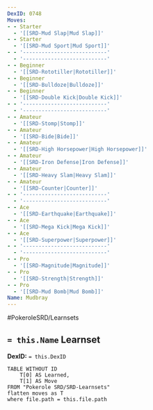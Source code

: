 ```yaml
---
DexID: 0748
Moves:
- - Starter
  - '[[SRD-Mud Slap|Mud Slap]]'
- - Starter
  - '[[SRD-Mud Sport|Mud Sport]]'
- - '---------------------------'
  - '---------------------------'
- - Beginner
  - '[[SRD-Rototiller|Rototiller]]'
- - Beginner
  - '[[SRD-Bulldoze|Bulldoze]]'
- - Beginner
  - '[[SRD-Double Kick|Double Kick]]'
- - '---------------------------'
  - '---------------------------'
- - Amateur
  - '[[SRD-Stomp|Stomp]]'
- - Amateur
  - '[[SRD-Bide|Bide]]'
- - Amateur
  - '[[SRD-High Horsepower|High Horsepower]]'
- - Amateur
  - '[[SRD-Iron Defense|Iron Defense]]'
- - Amateur
  - '[[SRD-Heavy Slam|Heavy Slam]]'
- - Amateur
  - '[[SRD-Counter|Counter]]'
- - '---------------------------'
  - '---------------------------'
- - Ace
  - '[[SRD-Earthquake|Earthquake]]'
- - Ace
  - '[[SRD-Mega Kick|Mega Kick]]'
- - Ace
  - '[[SRD-Superpower|Superpower]]'
- - '---------------------------'
  - '---------------------------'
- - Pro
  - '[[SRD-Magnitude|Magnitude]]'
- - Pro
  - '[[SRD-Strength|Strength]]'
- - Pro
  - '[[SRD-Mud Bomb|Mud Bomb]]'
Name: Mudbray
---
```


#PokeroleSRD/Learnsets

## `= this.Name` Learnset

**DexID:** `= this.DexID`

```dataview
TABLE WITHOUT ID
    T[0] AS Learned,
    T[1] AS Move
FROM "Pokerole SRD/SRD-Learnsets"
flatten moves as T
where file.path = this.file.path
```

